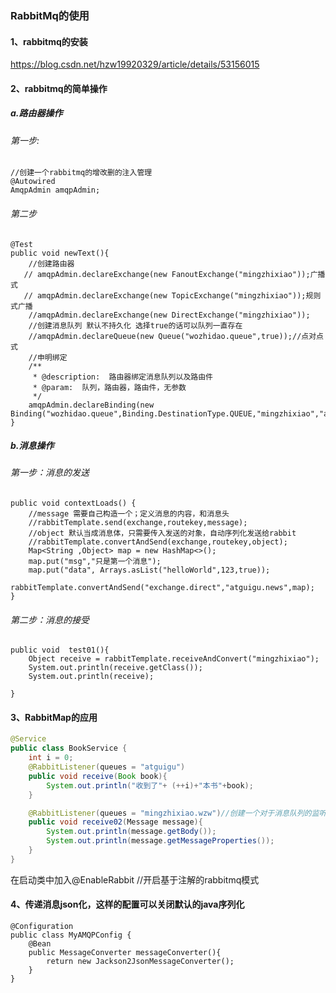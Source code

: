 ### RabbitMq的使用

#### 1、rabbitmq的安装

https://blog.csdn.net/hzw19920329/article/details/53156015

#### 2、rabbitmq的简单操作

##### a.路由器操作

###### 第一步:

```
//创建一个rabbitmq的增改删的注入管理
@Autowired
AmqpAdmin amqpAdmin;
```

###### 第二步

```
@Test
public void newText(){
    //创建路由器
   // amqpAdmin.declareExchange(new FanoutExchange("mingzhixiao"));广播式
   // amqpAdmin.declareExchange(new TopicExchange("mingzhixiao"));规则式广播
    //amqpAdmin.declareExchange(new DirectExchange("mingzhixiao"));
    //创建消息队列 默认不持久化 选择true的话可以队列一直存在
    //amqpAdmin.declareQueue(new Queue("wozhidao.queue",true));//点对点式
    //申明绑定
    /**
     * @description:  路由器绑定消息队列以及路由件
     * @param:  队列，路由器，路由件，无参数
     */
    amqpAdmin.declareBinding(new Binding("wozhidao.queue",Binding.DestinationType.QUEUE,"mingzhixiao","a",null));
}
```

##### b.消息操作

###### 第一步：消息的发送

```
public void contextLoads() {
    //message 需要自己构造一个；定义消息的内容，和消息头
    //rabbitTemplate.send(exchange,routekey,message);
    //object 默认当成消息体，只需要传入发送的对象，自动序列化发送给rabbit
    //rabbitTemplate.convertAndSend(exchange,routekey,object);
    Map<String ,Object> map = new HashMap<>();
    map.put("msg","只是第一个消息");
    map.put("data", Arrays.asList("helloWorld",123,true));
    rabbitTemplate.convertAndSend("exchange.direct","atguigu.news",map);
}
```

###### 第二步：消息的接受

```
public void  test01(){
    Object receive = rabbitTemplate.receiveAndConvert("mingzhixiao");
    System.out.println(receive.getClass());
    System.out.println(receive);

}
```

#### 3、RabbitMap的应用

```java
@Service
public class BookService {
    int i = 0;
    @RabbitListener(queues = "atguigu")
    public void receive(Book book){
        System.out.println("收到了"+ (++i)+"本书"+book);
    }

    @RabbitListener(queues = "mingzhixiao.wzw")//创建一个对于消息队列的监听
    public void receive02(Message message){
        System.out.println(message.getBody());
        System.out.println(message.getMessageProperties());
    }
}
```

在启动类中加入@EnableRabbit  //开启基于注解的rabbitmq模式



#### 4、传递消息json化，这样的配置可以关闭默认的java序列化

```
@Configuration
public class MyAMQPConfig {
    @Bean
    public MessageConverter messageConverter(){
        return new Jackson2JsonMessageConverter();
    }
}

```
